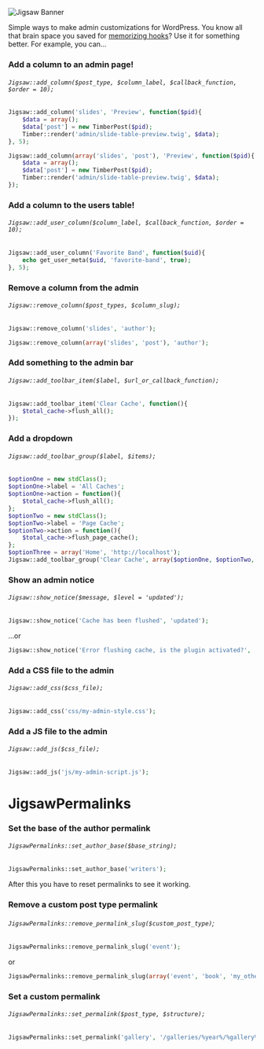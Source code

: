 ![Jigsaw Banner](https://cloud.githubusercontent.com/assets/1298086/5921029/e0c15824-a60e-11e4-9001-62b4e4fee1e6.jpg)

Simple ways to make admin customizations for WordPress. You know all that brain space you saved for [memorizing hooks](http://wptavern.com/learn-three-wordpress-filters-a-day)? Use it for something better. For example, you can...

### Add a column to an admin page!

###### `Jigsaw::add_column($post_type, $column_label, $callback_function, $order = 10);`

```php
Jigsaw::add_column('slides', 'Preview', function($pid){
  	$data = array();
	$data['post'] = new TimberPost($pid);
	Timber::render('admin/slide-table-preview.twig', $data);
}, 5);
```

```php
Jigsaw::add_column(array('slides', 'post'), 'Preview', function($pid){
  	$data = array();
	$data['post'] = new TimberPost($pid);
	Timber::render('admin/slide-table-preview.twig', $data);
});
```

### Add a column to the users table!

###### `Jigsaw::add_user_column($column_label, $callback_function, $order = 10);`

```php
Jigsaw::add_user_column('Favorite Band', function($uid){
  	echo get_user_meta($uid, 'favorite-band', true);
}, 5);
```


### Remove a column from the admin

###### `Jigsaw::remove_column($post_types, $column_slug);`

```php
Jigsaw::remove_column('slides', 'author');
```

```php
Jigsaw::remove_column(array('slides', 'post'), 'author');
```

### Add something to the admin bar

###### `Jigsaw::add_toolbar_item($label, $url_or_callback_function);`
```php
Jigsaw::add_toolbar_item('Clear Cache', function(){
	$total_cache->flush_all();
});
```

### Add a dropdown

###### `Jigsaw::add_toolbar_group($label, $items);`
```php
$optionOne = new stdClass();
$optionOne->label = 'All Caches';
$optionOne->action = function(){
	$total_cache->flush_all();
};
$optionTwo = new stdClass();
$optionTwo->label = 'Page Cache';
$optionTwo->action = function(){
	$total_cache->flush_page_cache();
};
$optionThree = array('Home', 'http://localhost');
Jigsaw::add_toolbar_group('Clear Cache', array($optionOne, $optionTwo, $optionThree));
```

### Show an admin notice

###### `Jigsaw::show_notice($message, $level = 'updated');`

```php
Jigsaw::show_notice('Cache has been flushed', 'updated');
```
...or
```php
Jigsaw::show_notice('Error flushing cache, is the plugin activated?', 'error');
```

### Add a CSS file to the admin

###### `Jigsaw::add_css($css_file);`

```php
Jigsaw::add_css('css/my-admin-style.css');
```

### Add a JS file to the admin

###### `Jigsaw::add_js($css_file);`

```php
Jigsaw::add_js('js/my-admin-script.js');
```

# JigsawPermalinks

### Set the base of the author permalink

###### `JigsawPermalinks::set_author_base($base_string);`

```php
JigsawPermalinks::set_author_base('writers');
```
After this you have to reset permalinks to see it working.

### Remove a custom post type permalink

###### `JigsawPermalinks::remove_permalink_slug($custom_post_type)`;

```php
JigsawPermalinks::remove_permalink_slug('event');
```

or

```php
JigsawPermalinks::remove_permalink_slug(array('event', 'book', 'my_other_cpt'));
```

### Set a custom permalink
###### `JigsawPermalinks::set_permalink($post_type, $structure);`

```php
JigsawPermalinks::set_permalink('gallery', '/galleries/%year%/%gallery%');
```
